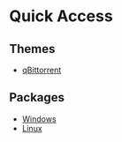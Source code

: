 # Quick Access

## Themes

- [qBittorrent](https://github.com/d4rkr0n1n/quick-access/raw/main/themes/dracula.qbtheme)

## Packages

- [Windows](https://github.com/d4rkr0n1n/quick-access/tree/main/packages/chocolatey#readme)
- [Linux](https://github.com/d4rkr0n1n/quick-access/tree/main/packages/linux#apt-get-packages)
